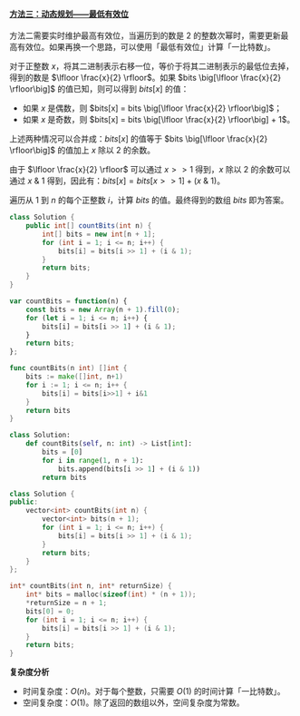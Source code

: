 ﻿#### [方法三：动态规划——最低有效位](https://leetcode.cn/problems/counting-bits/solutions/627418/bi-te-wei-ji-shu-by-leetcode-solution-0t1i/)

方法二需要实时维护最高有效位，当遍历到的数是 $2$ 的整数次幂时，需要更新最高有效位。如果再换一个思路，可以使用「最低有效位」计算「一比特数」。

对于正整数 $x$，将其二进制表示右移一位，等价于将其二进制表示的最低位去掉，得到的数是 $\lfloor \frac{x}{2} \rfloor$。如果 $bits \big[\lfloor \frac{x}{2} \rfloor\big]$ 的值已知，则可以得到 $bits[x]$ 的值：

-   如果 $x$ 是偶数，则 $bits[x] = bits \big[\lfloor \frac{x}{2} \rfloor\big]$；
-   如果 $x$ 是奇数，则 $bits[x] = bits \big[\lfloor \frac{x}{2} \rfloor\big] + 1$。

上述两种情况可以合并成：$bits[x]$ 的值等于 $bits \big[\lfloor \frac{x}{2} \rfloor\big]$ 的值加上 $x$ 除以 $2$ 的余数。

由于 $\lfloor \frac{x}{2} \rfloor$ 可以通过 $x >> 1$ 得到，$x$ 除以 $2$ 的余数可以通过 $x~\&~1$ 得到，因此有：$bits[x] = bits[x>>1] + (x~\&~1)$。

遍历从 $1$ 到 $n$ 的每个正整数 $i$，计算 $bits$ 的值。最终得到的数组 $bits$ 即为答案。

```java
class Solution {
    public int[] countBits(int n) {
        int[] bits = new int[n + 1];
        for (int i = 1; i <= n; i++) {
            bits[i] = bits[i >> 1] + (i & 1);
        }
        return bits;
    }
}
```

```javascript
var countBits = function(n) {
    const bits = new Array(n + 1).fill(0);
    for (let i = 1; i <= n; i++) {
        bits[i] = bits[i >> 1] + (i & 1);
    }
    return bits;
};
```

```go
func countBits(n int) []int {
    bits := make([]int, n+1)
    for i := 1; i <= n; i++ {
        bits[i] = bits[i>>1] + i&1
    }
    return bits
}
```

```python
class Solution:
    def countBits(self, n: int) -> List[int]:
        bits = [0]
        for i in range(1, n + 1):
            bits.append(bits[i >> 1] + (i & 1))
        return bits
```

```cpp
class Solution {
public:
    vector<int> countBits(int n) {
        vector<int> bits(n + 1);
        for (int i = 1; i <= n; i++) {
            bits[i] = bits[i >> 1] + (i & 1);
        }
        return bits;
    }
};
```

```c
int* countBits(int n, int* returnSize) {
    int* bits = malloc(sizeof(int) * (n + 1));
    *returnSize = n + 1;
    bits[0] = 0;
    for (int i = 1; i <= n; i++) {
        bits[i] = bits[i >> 1] + (i & 1);
    }
    return bits;
}
```

**复杂度分析**

-   时间复杂度：$O(n)$。对于每个整数，只需要 $O(1)$ 的时间计算「一比特数」。
-   空间复杂度：$O(1)$。除了返回的数组以外，空间复杂度为常数。
